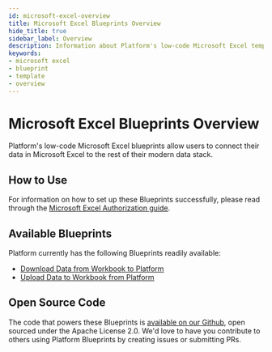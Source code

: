 ```yaml
---
id: microsoft-excel-overview
title: Microsoft Excel Blueprints Overview
hide_title: true
sidebar_label: Overview
description: Information about Platform's low-code Microsoft Excel templates.
keywords:
- microsoft excel
- blueprint
- template
- overview
---
```


# Microsoft Excel Blueprints Overview

Platform's low-code Microsoft Excel blueprints allow users to connect their data in Microsoft Excel to the rest of their modern data stack.


## How to Use
For information on how to set up these Blueprints successfully, please read through the [Microsoft Excel Authorization guide](microsoft-excel-authorization.md).


## Available Blueprints
Platform currently has the following Blueprints readily available:

- [Download Data from Workbook to Platform](microsoft-excel-download-data-from-workbook-to-shipyard.md)
- [Upload Data to Workbook from Platform](microsoft-excel-upload-data-to-workbook.md)

## Open Source Code
The code that powers these Blueprints is [available on our Github](https://github.com/shipyardapp/shipyard-blueprints/tree/main/shipyard_blueprints/microsoft-excel), open sourced under the Apache License 2.0. We'd love to have you contribute to others using Platform Blueprints by creating issues or submitting PRs.

